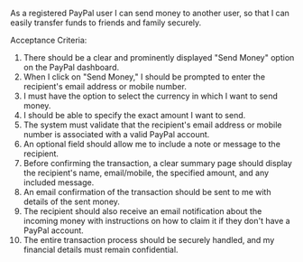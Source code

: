 As a registered PayPal user I can send money to another user, so that I can easily transfer funds to friends and family securely.

Acceptance Criteria:

1. There should be a clear and prominently displayed "Send Money" option on the PayPal dashboard.
2. When I click on "Send Money," I should be prompted to enter the recipient's email address or mobile number.
3. I must have the option to select the currency in which I want to send money.
4. I should be able to specify the exact amount I want to send.
5. The system must validate that the recipient's email address or mobile number is associated with a valid PayPal account.
6. An optional field should allow me to include a note or message to the recipient.
7. Before confirming the transaction, a clear summary page should display the recipient's name, email/mobile, the specified amount, and any included message.
8. An email confirmation of the transaction should be sent to me with details of the sent money.
9. The recipient should also receive an email notification about the incoming money with instructions on how to claim it if they don't have a PayPal account.
10. The entire transaction process should be securely handled, and my financial details must remain confidential.

